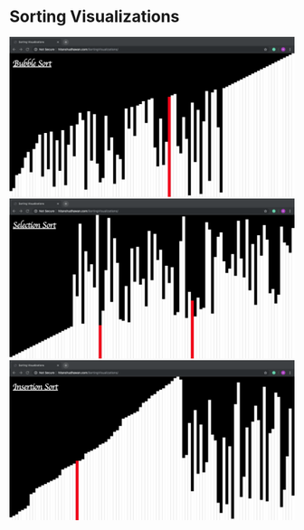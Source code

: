 Sorting Visualizations
========================

<kbd>
  <img src="/images/bubbleSort.png">
</kbd>

<kbd>
  <img src="/images/selectionSort.png">
</kbd>

<kbd>
  <img src="/images/insertionSort.png">
</kbd>
